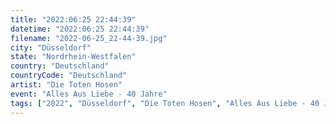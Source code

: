 ```yaml
---
title: "2022:06:25 22:44:39"
datetime: "2022:06:25 22:44:39"
filename: "2022-06-25_22-44-39.jpg"
city: "Düsseldorf"
state: "Nordrhein-Westfalen"
country: "Deutschland"
countryCode: "Deutschland"
artist: "Die Toten Hosen"
event: "Alles Aus Liebe - 40 Jahre"
tags: ["2022", "Düsseldorf", "Die Toten Hosen", "Alles Aus Liebe - 40 Jahre", Konzert, "Deutschland"]
---
```

